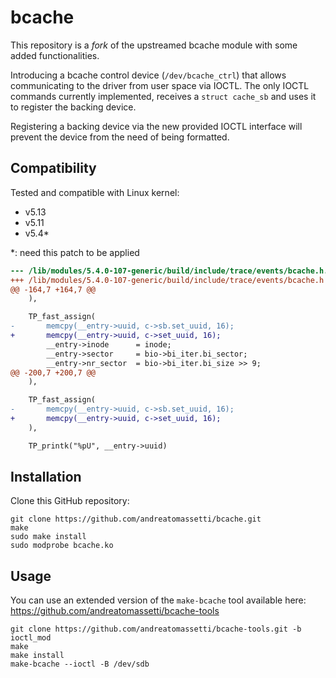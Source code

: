 # bcache
This repository is a *fork* of the upstreamed bcache module with some added functionalities.

Introducing a bcache control device (`/dev/bcache_ctrl`) that allows communicating to the driver from user space via IOCTL. The only IOCTL commands currently implemented, receives a `struct cache_sb` and uses it to register the backing device.

Registering a backing device via the new provided IOCTL interface will prevent the device from the need of being formatted.

## Compatibility
Tested and compatible with Linux kernel:
- v5.13
- v5.11
- v5.4*

*: need this patch to be applied
```patch
--- /lib/modules/5.4.0-107-generic/build/include/trace/events/bcache.h.orig	2022-04-07 11:41:33.718904155 +0000
+++ /lib/modules/5.4.0-107-generic/build/include/trace/events/bcache.h	2022-04-07 11:41:58.814969279 +0000
@@ -164,7 +164,7 @@
 	),

 	TP_fast_assign(
-		memcpy(__entry->uuid, c->sb.set_uuid, 16);
+		memcpy(__entry->uuid, c->set_uuid, 16);
 		__entry->inode		= inode;
 		__entry->sector		= bio->bi_iter.bi_sector;
 		__entry->nr_sector	= bio->bi_iter.bi_size >> 9;
@@ -200,7 +200,7 @@
 	),

 	TP_fast_assign(
-		memcpy(__entry->uuid, c->sb.set_uuid, 16);
+		memcpy(__entry->uuid, c->set_uuid, 16);
 	),

 	TP_printk("%pU", __entry->uuid)

```

## Installation

Clone this GitHub repository:
```
git clone https://github.com/andreatomassetti/bcache.git
make
sudo make install
sudo modprobe bcache.ko
```

## Usage

You can use an extended version of the `make-bcache` tool available here: https://github.com/andreatomassetti/bcache-tools

```
git clone https://github.com/andreatomassetti/bcache-tools.git -b ioctl_mod
make
make install
make-bcache --ioctl -B /dev/sdb
```
